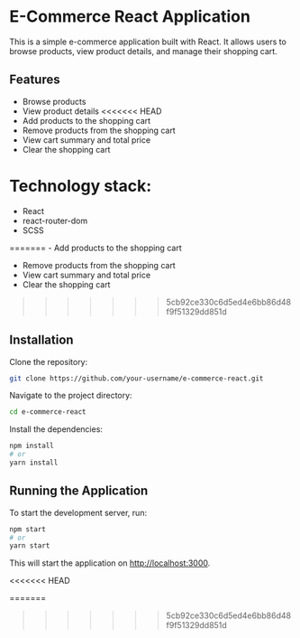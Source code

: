 # E-Commerce React Application
This is a simple e-commerce application built with React. It allows users to browse products, view product details, and manage their shopping cart.

## Features
- Browse products
- View product details
<<<<<<< HEAD
- Add products to the shopping cart
- Remove products from the shopping cart
- View cart summary and total price
- Clear the shopping cart

# Technology stack:
- React
- react-router-dom
- SCSS


=======
- Add products to the shopping cart
- Remove products from the shopping cart
- View cart summary and total price
- Clear the shopping cart
>>>>>>> 5cb92ce330c6d5ed4e6bb86d48f9f51329dd851d

## Installation
Clone the repository:
```sh
git clone https://github.com/your-username/e-commerce-react.git
```

Navigate to the project directory:
```sh
cd e-commerce-react
```

 Install the dependencies:
```sh
npm install
# or
yarn install
```

## Running the Application

To start the development server, run:

```sh
npm start
# or
yarn start
```

This will start the application on  [http://localhost:3000](http://localhost:3000).


<<<<<<< HEAD



=======
>>>>>>> 5cb92ce330c6d5ed4e6bb86d48f9f51329dd851d
